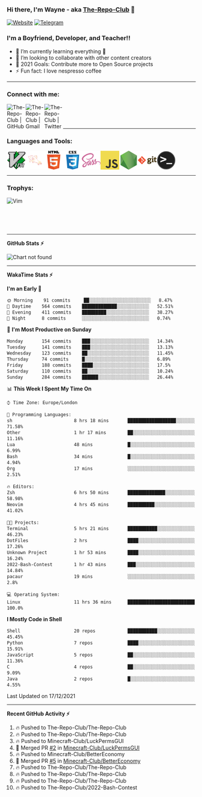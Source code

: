 ### Hi there, I'm Wayne - aka [The-Repo-Club][website] 👋

[![Website](https://img.shields.io/website?label=github.com/The-Repo-Club/&color=orange&style=flat-square&url=https://github.com/The-Repo-Club/)][website]
[![Telegram](https://img.shields.io/badge/Chat%20on-Telegram-orange.svg?color=orange&logo=telegram&style=flat-square)][telegram]

### I'm a Boyfriend, Developer, and Teacher!!

- 🌱 I’m currently learning everything 🤣
- 👯 I’m looking to collaborate with other content creators
- 🥅 2021 Goals: Contribute more to Open Source projects
- ⚡ Fun fact: I love nespresso coffee

---
### Connect with me:

[<img align="left" alt="The-Repo-Club | GitHub" width="50px" src="https://img.icons8.com/nolan/64/github.png" />][website]
[<img align="left" alt="The-Repo-Club | Gmail" width="50px" src="https://img.icons8.com/nolan/64/gmail.png" />][email]
[<img align="left" alt="The-Repo-Club | Twitter" width="50px" src="https://img.icons8.com/nolan/64/telegram-app.png" />][telegram]

[website]: https://github.com/The-Repo-Club/
[email]: mailto:wayne6324@gmail.com
[telegram]: https://t.me/TheRepoClub

<br />
<br />
<br />

---
### Languages and Tools:

<img align="left" alt="Vim" width="50px" src="https://raw.githubusercontent.com/github/explore/80688e429a7d4ef2fca1e82350fe8e3517d3494d/topics/vim/vim.png" />
<img align="left" alt="Fish" width="50px" src="https://raw.githubusercontent.com/github/explore/80688e429a7d4ef2fca1e82350fe8e3517d3494d/topics/fish/fish.png" />
<img align="left" alt="HTML5" width="50px" src="https://raw.githubusercontent.com/github/explore/80688e429a7d4ef2fca1e82350fe8e3517d3494d/topics/html/html.png" />
<img align="left" alt="CSS3" width="50px" src="https://raw.githubusercontent.com/github/explore/80688e429a7d4ef2fca1e82350fe8e3517d3494d/topics/css/css.png" />
<img align="left" alt="Sass" width="50px" src="https://raw.githubusercontent.com/github/explore/80688e429a7d4ef2fca1e82350fe8e3517d3494d/topics/sass/sass.png" />
<img align="left" alt="JavaScript" width="50px" src="https://raw.githubusercontent.com/github/explore/80688e429a7d4ef2fca1e82350fe8e3517d3494d/topics/javascript/javascript.png" />
<img align="left" alt="Node.js" width="50px" src="https://raw.githubusercontent.com/github/explore/80688e429a7d4ef2fca1e82350fe8e3517d3494d/topics/nodejs/nodejs.png" />
<img align="left" alt="Git" width="50px" src="https://raw.githubusercontent.com/github/explore/80688e429a7d4ef2fca1e82350fe8e3517d3494d/topics/git/git.png" />
<img align="left" alt="Terminal" width="50px" src="https://raw.githubusercontent.com/github/explore/80688e429a7d4ef2fca1e82350fe8e3517d3494d/topics/terminal/terminal.png" />

<br />
<br />
<br />

---
### Trophys:

<img align="left" alt="Vim" width="1200px" src="https://github-profile-trophy.vercel.app/?username=The-Repo-Club&theme=dracula&margin-w=8&margin-h=8&column=8" />

---

<br />
<br />
<br />
<br />

---
**GitHub Stats ⚡**

![Chart not found](https://github-readme-stats.vercel.app/api?username=The-Repo-Club&theme=tokyonight&show_icons=true&count_private=true&hide_border=true&include_all_commits=true&custom_title=The-Repo-Club%27s+GitHub+Stats)


---
**WakaTime Stats ⚡**

<!--START_SECTION:waka-->
**I'm an Early 🐤** 

```text
🌞 Morning    91 commits     ██░░░░░░░░░░░░░░░░░░░░░░░   8.47% 
🌆 Daytime    564 commits    █████████████░░░░░░░░░░░░   52.51% 
🌃 Evening    411 commits    █████████░░░░░░░░░░░░░░░░   38.27% 
🌙 Night      8 commits      ░░░░░░░░░░░░░░░░░░░░░░░░░   0.74%

```
📅 **I'm Most Productive on Sunday** 

```text
Monday       154 commits    ███░░░░░░░░░░░░░░░░░░░░░░   14.34% 
Tuesday      141 commits    ███░░░░░░░░░░░░░░░░░░░░░░   13.13% 
Wednesday    123 commits    ██░░░░░░░░░░░░░░░░░░░░░░░   11.45% 
Thursday     74 commits     █░░░░░░░░░░░░░░░░░░░░░░░░   6.89% 
Friday       188 commits    ████░░░░░░░░░░░░░░░░░░░░░   17.5% 
Saturday     110 commits    ██░░░░░░░░░░░░░░░░░░░░░░░   10.24% 
Sunday       284 commits    ██████░░░░░░░░░░░░░░░░░░░   26.44%

```


📊 **This Week I Spent My Time On** 

```text
⌚︎ Time Zone: Europe/London

💬 Programming Languages: 
sh                       8 hrs 18 mins       ██████████████████░░░░░░░   71.58% 
Other                    1 hr 17 mins        ██░░░░░░░░░░░░░░░░░░░░░░░   11.16% 
Lua                      48 mins             █░░░░░░░░░░░░░░░░░░░░░░░░   6.99% 
Bash                     34 mins             █░░░░░░░░░░░░░░░░░░░░░░░░   4.94% 
Org                      17 mins             ░░░░░░░░░░░░░░░░░░░░░░░░░   2.51%

🔥 Editors: 
Zsh                      6 hrs 50 mins       ██████████████░░░░░░░░░░░   58.98% 
Neovim                   4 hrs 45 mins       ██████████░░░░░░░░░░░░░░░   41.02%

🐱‍💻 Projects: 
Terminal                 5 hrs 21 mins       ███████████░░░░░░░░░░░░░░   46.23% 
DotFiles                 2 hrs               ████░░░░░░░░░░░░░░░░░░░░░   17.26% 
Unknown Project          1 hr 53 mins        ████░░░░░░░░░░░░░░░░░░░░░   16.24% 
2022-Bash-Contest        1 hr 43 mins        ███░░░░░░░░░░░░░░░░░░░░░░   14.84% 
pacaur                   19 mins             ░░░░░░░░░░░░░░░░░░░░░░░░░   2.8%

💻 Operating System: 
Linux                    11 hrs 36 mins      █████████████████████████   100.0%

```

**I Mostly Code in Shell** 

```text
Shell                    20 repos            ███████████░░░░░░░░░░░░░░   45.45% 
Python                   7 repos             ████░░░░░░░░░░░░░░░░░░░░░   15.91% 
JavaScript               5 repos             ██░░░░░░░░░░░░░░░░░░░░░░░   11.36% 
C                        4 repos             ██░░░░░░░░░░░░░░░░░░░░░░░   9.09% 
Java                     2 repos             █░░░░░░░░░░░░░░░░░░░░░░░░   4.55%

```



 Last Updated on 17/12/2021
<!--END_SECTION:waka-->

---

**Recent GitHub Activity :zap:**

<!--START_SECTION:activity-->
1. 🔥 Pushed to The-Repo-Club/The-Repo-Club
2. 🔥 Pushed to The-Repo-Club/The-Repo-Club
3. 🔥 Pushed to Minecraft-Club/LuckPermsGUI
4. 🎉 Merged PR [#2](https://github.com/Minecraft-Club/LuckPermsGUI/pull/2) in [Minecraft-Club/LuckPermsGUI](https://github.com/Minecraft-Club/LuckPermsGUI)
5. 🔥 Pushed to Minecraft-Club/BetterEconomy
6. 🎉 Merged PR [#5](https://github.com/Minecraft-Club/BetterEconomy/pull/5) in [Minecraft-Club/BetterEconomy](https://github.com/Minecraft-Club/BetterEconomy)
7. 🔥 Pushed to The-Repo-Club/The-Repo-Club
8. 🔥 Pushed to The-Repo-Club/The-Repo-Club
9. 🔥 Pushed to The-Repo-Club/The-Repo-Club
10. 🔥 Pushed to The-Repo-Club/2022-Bash-Contest
<!--END_SECTION:activity-->